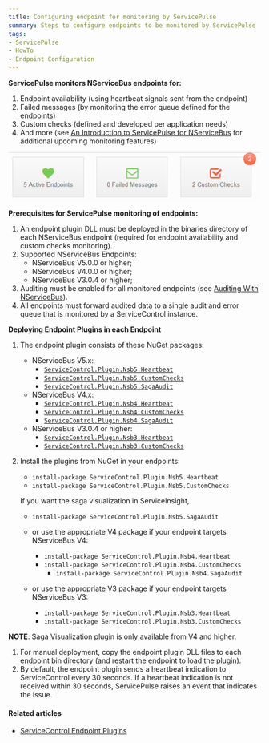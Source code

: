 ```yaml
---
title: Configuring endpoint for monitoring by ServicePulse
summary: Steps to configure endpoints to be monitored by ServicePulse
tags:
- ServicePulse
- HowTo
- Endpoint Configuration
---
```


**ServicePulse monitors NServiceBus endpoints for:**

1. Endpoint availability (using heartbeat signals sent from the endpoint)
1. Failed messages (by monitoring the error queue defined for the endpoints)
1. Custom checks (defined and developed per application needs)
1. And more (see [An Introduction to ServicePulse for NServiceBus](http://particular.net/blog/an-introduction-to-servicepulse-for-nservicebus) for additional upcoming monitoring features)

![ServicePulse dashboard](dashboard.png)

**Prerequisites for ServicePulse monitoring of endpoints:**

1. An endpoint plugin DLL must be deployed in the binaries directory of each NServiceBus endpoint (required for endpoint availability and custom checks monitoring).
1. Supported NServiceBus Endpoints:
    * NServiceBus V5.0.0 or higher;
    * NServiceBus V4.0.0 or higher;
    * NServiceBus V3.0.4 or higher;
1. Auditing must be enabled for all monitored endpoints (see [Auditing With NServiceBus](/nservicebus/auditing-with-nservicebus.md)).
1. All endpoints must forward audited data to a single audit and error queue that is monitored by a ServiceControl instance.

**Deploying Endpoint Plugins in each Endpoint**

1. The endpoint plugin consists of these NuGet packages:
    * NServiceBus V5.x: 
        * [`ServiceControl.Plugin.Nsb5.Heartbeat`](http://www.nuget.org/packages/ServiceControl.Plugin.Nsb5.Heartbeat/)
        * [`ServiceControl.Plugin.Nsb5.CustomChecks`](http://www.nuget.org/packages/ServiceControl.Plugin.Nsb5.CustomChecks/)
        * [`ServiceControl.Plugin.Nsb5.SagaAudit`](http://www.nuget.org/packages/ServiceControl.Plugin.Nsb5.SagaAudit/)
    * NServiceBus V4.x: 
        * [`ServiceControl.Plugin.Nsb4.Heartbeat`](http://www.nuget.org/packages/ServiceControl.Plugin.Nsb4.Heartbeat/)
        * [`ServiceControl.Plugin.Nsb4.CustomChecks`](http://www.nuget.org/packages/ServiceControl.Plugin.Nsb4.CustomChecks/)
        * [`ServiceControl.Plugin.Nsb4.SagaAudit`](http://www.nuget.org/packages/ServiceControl.Plugin.Nsb4.SagaAudit/)
    * NServiceBus V3.0.4 or higher: 
        * [`ServiceControl.Plugin.Nsb3.Heartbeat`](http://www.nuget.org/packages/ServiceControl.Plugin.Nsb3.Heartbeat/)
        * [`ServiceControl.Plugin.Nsb3.CustomChecks`](http://www.nuget.org/packages/ServiceControl.Plugin.Nsb3.CustomChecks/)

1. Install the plugins from NuGet in your endpoints: 
     * `install-package ServiceControl.Plugin.Nsb5.Heartbeat`
     * `install-package ServiceControl.Plugin.Nsb5.CustomChecks`
    
     If you want the saga visualization in ServiceInsight, 
     * `install-package ServiceControl.Plugin.Nsb5.SagaAudit`

     * or use the appropriate V4 package if your endpoint targets NServiceBus V4:
	     * `install-package ServiceControl.Plugin.Nsb4.Heartbeat`
	     * `install-package ServiceControl.Plugin.Nsb4.CustomChecks` 
     	     * `install-package ServiceControl.Plugin.Nsb4.SagaAudit`

     * or use the appropriate V3 package if your endpoint targets NServiceBus V3:
	     * `install-package ServiceControl.Plugin.Nsb3.Heartbeat`
	     * `install-package ServiceControl.Plugin.Nsb3.CustomChecks`

**NOTE**: Saga Visualization plugin is only available from V4 and higher.
	     
1. For manual deployment, copy the endpoint plugin DLL files to each endpoint bin directory (and restart the endpoint to load the plugin).
1. By default, the endpoint plugin sends a heartbeat indication to ServiceControl every 30 seconds. If a heartbeat indication is not received within 30 seconds, ServicePulse raises an event that indicates the issue.

#### Related articles

* [ServiceControl Endpoint Plugins](/servicecontrol/plugins.md)

